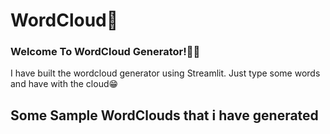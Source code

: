 # WordCloud💭


### Welcome To WordCloud Generator!🎈🎈


I have built the wordcloud generator using Streamlit. Just type some words and have with the cloud😁

## Some Sample WordClouds that i have generated 
